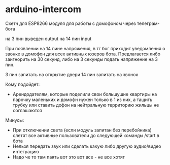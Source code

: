 # arduino-intercom
Скетч для ESP8266 модуля для работы с домофоном через телеграм-бота

на 3 пин выведен  output 
на 14 пин input

При появлении на 14 пине напряжения, в тг бог приходит уведомления о звонке в домофон для всех активных юзеров бота. Предлагается либо заигнорить на 30 секунд, либо на 3 секунды подать напряжение на 3 пин. 

3 пин запитать на открытие двери
14 пин запитать на звонок

Кому подойдет:  
 * Арендодателям, которые поделили свои большушие квартиры на парочку маленьких и домофн нужен только в 1 из них, а тащить трубку или ставить дофон на нейтральную территорию жильцы не соглашаются

Минусы:  
 * При отключении света (если модуль запитан без перебойника) слетят все активные пользователи до следующей команды /start в бота
 * Нельзя передать звук или сделать какую либо другую аудио/видео интеграцию
 * Надо че то там паять вот это вот все - не все хотят
